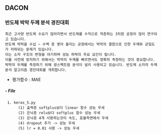 ## DACON
### 반도체 박막 두께 분석 경진대회
    최근 고사양 반도체 수요가 많아지면서 반도체를 수직으로 적층하는 3차원 공정이 많이 연구되고 있습니다. 
    반도체 박막을 수십 ~ 수백 층 쌓아 올리는 공정에서는 박막의 결함으로 인한 두께와 균일도가 저하되는 문제가 있습니다. 
    이는 소자 구조의 변형을 야기하며 성능 하락의 주요 요인이 됩니다.
    이를 사전에 방지하기 위해서는 박막의 두께를 빠르면서도 정확히 측정하는 것이 중요합니다.
    박막의 두께를 측정하기 위해 광스펙트럼 분석이 널리 사용되고 있습니다. 반도체 소자의 두께 분석 알고리즘 경진대회를 개최합니다. 

- 평가함수 : MAE

##### - File
     1. keras_5.py            
          (1) 출력층 softplus보다 linear 함수 성능 우세
          (2) 은닉층 relu보다 softplus 함수 성능 우세
          (3) 은닉층 4개 사용하는것이 속도, 효율측면에서 우세
          (4) dropout 추가 -> 성능 우세
          (5) lr = 0.01 사용 -> 성능 우세
